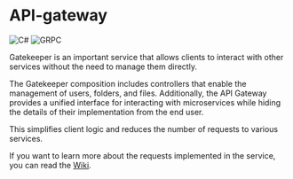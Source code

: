 # API-gateway

![C#](https://img.shields.io/badge/ASP.NET-%23239120.svg?style=for-the-badge&logo=c-sharp&logoColor=white)
![GRPC](https://img.shields.io/badge/grpc-2da7b0?style=for-the-badge&logoColor=white)

Gatekeeper is an important service that allows clients to interact with other services without the need to manage them directly.

The Gatekeeper composition includes controllers that enable the management of users, folders, and files. Additionally, the API Gateway provides a unified interface for interacting with microservices while hiding the details of their implementation from the end user.

This simplifies client logic and reduces the number of requests to various services.

If you want to learn more about the requests implemented in the service, you can read the [Wiki](https://github.com/Practice-ISU/gatekeeper/wiki).
